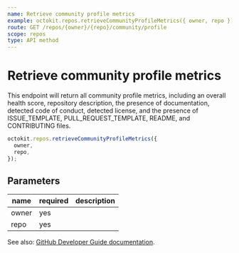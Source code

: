 ```yaml
---
name: Retrieve community profile metrics
example: octokit.repos.retrieveCommunityProfileMetrics({ owner, repo })
route: GET /repos/{owner}/{repo}/community/profile
scope: repos
type: API method
---
```


# Retrieve community profile metrics

This endpoint will return all community profile metrics, including an overall health score, repository description, the presence of documentation, detected code of conduct, detected license, and the presence of ISSUE_TEMPLATE, PULL_REQUEST_TEMPLATE, README, and CONTRIBUTING files.

```js
octokit.repos.retrieveCommunityProfileMetrics({
  owner,
  repo,
});
```

## Parameters

<table>
  <thead>
    <tr>
      <th>name</th>
      <th>required</th>
      <th>description</th>
    </tr>
  </thead>
  <tbody>
    <tr><td>owner</td><td>yes</td><td>

</td></tr>
<tr><td>repo</td><td>yes</td><td>

</td></tr>
  </tbody>
</table>

See also: [GitHub Developer Guide documentation](https://developer.github.com/v3/repos/community/#retrieve-community-profile-metrics).
